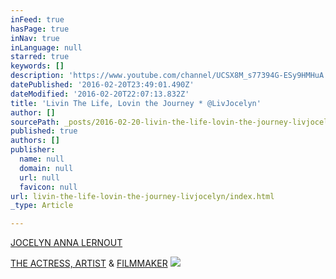```yaml
---
inFeed: true
hasPage: true
inNav: true
inLanguage: null
starred: true
keywords: []
description: 'https://www.youtube.com/channel/UCSX8M_s77394G-ESy9HMHuA'
datePublished: '2016-02-20T23:49:01.490Z'
dateModified: '2016-02-20T22:07:13.832Z'
title: 'Livin The Life, Lovin the Journey * @LivJocelyn'
author: []
sourcePath: _posts/2016-02-20-livin-the-life-lovin-the-journey-livjocelyn.md
published: true
authors: []
publisher:
  name: null
  domain: null
  url: null
  favicon: null
url: livin-the-life-lovin-the-journey-livjocelyn/index.html
_type: Article

---
```

[JOCELYN ANNA LERNOUT][0]

[THE ACTRESS, ARTIST][1] & [FILMMAKER][2]
![](https://the-grid-user-content.s3-us-west-2.amazonaws.com/e8d02152-844f-481e-a570-78a24f4e3a02.jpg)

[0]: null
[1]: https://www.youtube.com/channel/UCSX8M_s77394G-ESy9HMHuA
[2]: https://www.youtube.com/channel/UCYCg5dk1Cuz73svys5MlBDg